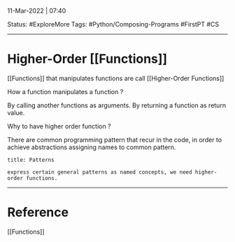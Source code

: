 11-Mar-2022 | 07:40

Status: #ExploreMore 
Tags: #Python/Composing-Programs #FirstPT #CS 

---
# Higher-Order [[Functions]]

[[Functions]] that manipulates functions are call [[Higher-Order Functions]]

How a function manipulates a function ?

By calling another functions as arguments.
By returning a function as return value.

Why to have higher order function ?

There are common programming pattern that recur in the code, in order to achieve abstractions assigning names to common pattern.

```ad-important
title: Patterns

express certain general patterns as named concepts, we need higher-order functions.

```


---
# Reference
[[Functions]]